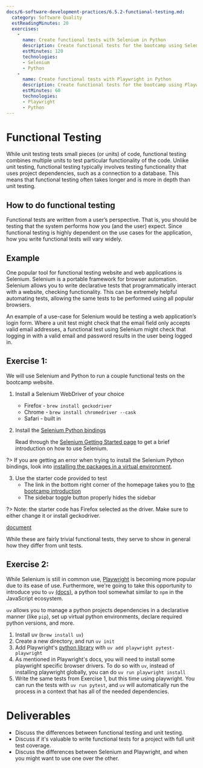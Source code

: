 ```yaml
---
docs/6-software-development-practices/6.5.2-functional-testing.md:
  category: Software Quality
  estReadingMinutes: 20
  exercises:
    -
      name: Create functional tests with Selenium in Python
      description: Create functional tests for the bootcamp using Selenium in Python.
      estMinutes: 120
      technologies:
      - Selenium
      - Python
    -
      name: Create functional tests with Playwright in Python
      description: Create functional tests for the bootcamp using Playwright in Python.
      estMinutes: 60
      technologies:
      - Playwright
      - Python
---
```


# Functional Testing

While unit testing tests small pieces (or units) of code, functional testing combines multiple units to test particular functionality of the code. Unlike unit testing, functional testing typically involves testing functionality that uses project dependencies, such as a connection to a database. This means that functional testing often takes longer and is more in depth than unit testing.

## How to do functional testing

Functional tests are written from a user’s perspective. That is, you should be testing that the system performs how you (and the user) expect. Since functional testing is highly dependent on the use cases for the application, how you write functional tests will vary widely.

## Example

One popular tool for functional testing website and web applications is Selenium. Selenium is a portable framework for browser automation. Selenium allows you to write declarative tests that programmatically interact with a website, checking functionality. This can be extremely helpful automating tests, allowing the same tests to be performed using all popular browsers.

An example of a use-case for Selenium would be testing a web application’s login form. Where a unit test might check that the email field only accepts valid email addresses, a functional test using Selenium might check that logging in with a valid email and password results in the user being logged in.

## Exercise 1:

We will use Selenium and Python to run a couple functional tests on the bootcamp website.

1. Install a Selenium WebDriver of your choice
    * Firefox - `brew install geckodriver`
    * Chrome - `brew install chromedriver --cask`
    * Safari - built in
2. Install the [Selenium Python bindings](https://pypi.org/project/selenium/)

    Read through the [Selenium Getting Started page](https://selenium-python.readthedocs.io/getting-started.html) to get a brief introduction on how to use Selenium.

?> If you are getting an error when trying to install the Selenium Python bindings, look into [installing the packages in a virtual environment](https://packaging.python.org/en/latest/guides/installing-using-pip-and-virtual-environments/).

3. Use the starter code provided to test
    * The link in the bottom right corner of the homepage takes you to [the bootcamp introduction](https://devops-bootcamp.liatr.io/#/1-introduction/1.0-overview)
    * The sidebar toggle button properly hides the sidebar

?> Note: the starter code has Firefox selected as the driver. Make sure to either change it or install geckodriver.

[document](https://raw.githubusercontent.com/PaulDHenson/devops-bootcamp/master/examples/codeQuality/selenium-frame.py ':include :type=code python')

While these are fairly trivial functional tests, they serve to show in general how they differ from unit tests.

## Exercise 2:

While Selenium is still in common use, [Playwright](https://playwright.dev/) is becoming more popular due to its ease of use. Furthermore, we're going to take this opportunity to introduce you to `uv` [\(docs\)](https://docs.astral.sh/uv/), a python tool somewhat similar to `npm` in the JavaScript ecosystem.

`uv` allows you to manage a python projects dependencies in a declarative manner (like `pip`), set up virtual python environments, declare required python versions, and more.

1. Install uv (`brew install uv`)
2. Create a new directory, and run `uv init`
3. Add Playwright's [python library](https://playwright.dev/python/docs/intro) with `uv add playwright pytest-playwright`
4. As mentioned in Playwright's docs, you will need to install some playwright specific browser drivers. To do so with `uv`, instead of installing playwright globally, you can do `uv run playwright install`
5. Write the same tests from Exercise 1, but this time using playwright. You can run the tests with `uv run pytest`, and `uv` will automatically run the process in a context that has all of the needed dependencies.

# Deliverables

* Discuss the differences between functional testing and unit testing.
* Discuss if it's valuable to write functional tests for a project with full unit test coverage.
* Discuss the differences between Selenium and Playwright, and when you might want to use one over the other.
